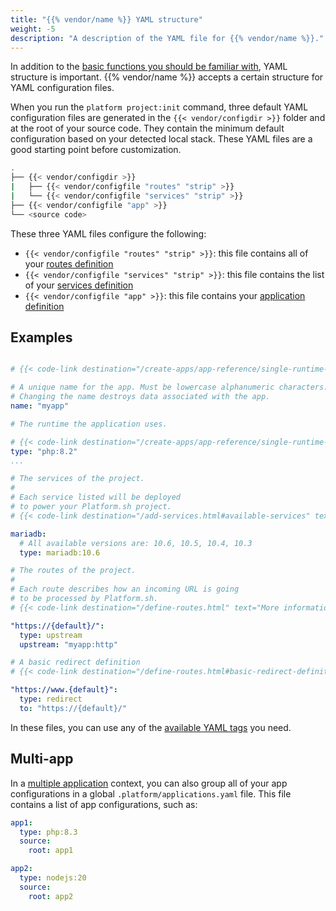 ```yaml
---
title: "{{% vendor/name %}} YAML structure"
weight: -5
description: "A description of the YAML file for {{% vendor/name %}}."
---
```


In addition to the [basic functions you should be familiar with](./what-is-yaml.md), YAML structure is important.
{{% vendor/name %}} accepts a certain structure for YAML configuration files.


When you run the `platform project:init` command, three default YAML configuration files are generated in the `{{< vendor/configdir >}}` folder and at the root of your source code. They contain the minimum default configuration based on your detected local stack.
These YAML files are a good starting point before customization.

```bash
.
├── {{< vendor/configdir >}}
|   ├── {{< vendor/configfile "routes" "strip" >}}
|   └── {{< vendor/configfile "services" "strip" >}}
├── {{< vendor/configfile "app" >}}
└── <source code>
```

These three YAML files configure the following:
- ``{{< vendor/configfile "routes" "strip" >}}``: this file contains all of your [routes definition](/define-routes.md)
- ``{{< vendor/configfile "services" "strip" >}}``: this file contains the list of your [services definition](/add-services.md)
- ``{{< vendor/configfile "app" >}}``: this file contains your [application definition](/create-apps/app-reference/single-runtime-image.md)

## Examples

```yaml {location="{{< vendor/configfile "app" >}}"}

# {{< code-link destination="/create-apps/app-reference/single-runtime-image.html" text="Complete list of all available properties" title="Complete list of all available properties" >}}

# A unique name for the app. Must be lowercase alphanumeric characters.
# Changing the name destroys data associated with the app.
name: "myapp"

# The runtime the application uses.

# {{< code-link destination="/create-apps/app-reference/single-runtime-image.html#types" text="Complete list of available runtimes" title="Complete list of available runtimes" >}}
type: "php:8.2"
...
```

```yaml {location="{{< vendor/configfile "services" >}}"}
# The services of the project.
#
# Each service listed will be deployed
# to power your Platform.sh project.
# {{< code-link destination="/add-services.html#available-services" text="Full list of available services" title="Click to see the complete list of all available services" >}}

mariadb:
  # All available versions are: 10.6, 10.5, 10.4, 10.3
  type: mariadb:10.6
```

```yaml {location="{{< vendor/configfile "routes" >}}"}
# The routes of the project.
#
# Each route describes how an incoming URL is going
# to be processed by Platform.sh.
# {{< code-link destination="/define-routes.html" text="More information" title="Click to see more information" >}}

"https://{default}/":
  type: upstream
  upstream: "myapp:http"

# A basic redirect definition
# {{< code-link destination="/define-routes.html#basic-redirect-definition" text="More information" title="Click to see more information" >}}

"https://www.{default}":
  type: redirect
  to: "https://{default}/"
```

In these files, you can use any of the [available YAML tags](./platform-yaml-tags.md) you need.

## Multi-app
In a [multiple application](/create-apps/multi-app/_index.md) context, you can also group all of your app configurations in a global ``.platform/applications.yaml`` file.
This file contains a list of app configurations, such as:
```yaml {location="{{< vendor/configfile "apps" >}}"}
app1:
  type: php:8.3
  source:
    root: app1

app2:
  type: nodejs:20
  source:
    root: app2
```

